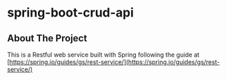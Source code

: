 # spring-boot-crud-api

## About The Project

This is a Restful web service built with Spring following the guide at [https://spring.io/guides/gs/rest-service/](https://spring.io/guides/gs/rest-service/) 
